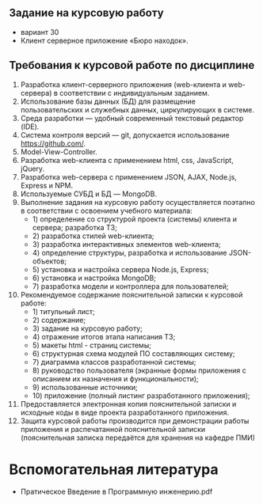 ## Задание на курсовую работу
  - вариант 30
  - Клиент серверное приложение «Бюро находок».

## Требования к курсовой работе по дисциплине
1. Разработка клиент-серверного приложения (web-клиента и web-сервера\) в
соответствии с индивидуальным заданием.
2. Использование базы данных (БД\) для размещение пользовательских и
служебных данных, циркулирующих в системе.
3. Среда разработки — удобный современный текстовый редактор (IDE\).
4. Система контроля версий — git, допускается использование
https://github.com/.
5. Model-View-Controller.
6. Разработка web-клиента с применением html, css, JavaScript, jQuery.
7. Разработка web-сервера с применением JSON, AJAX, Node.js, Express и
NPM.
8. Используемые СУБД и БД — MongoDB.
9. Выполнение задания на курсовую работу осуществляется поэтапно в
соответствии с освоением учебного материала:
    - 1\) определение со структурой проекта (системы\) клиента и сервера;
    разработка ТЗ;
    - 2\) разработка стилей web-клиента;
    - 3\) разработка интерактивных элементов web-клиента;
    - 4\) определение структуры, разработка и использование JSON-объектов;
    - 5\) установка и настройка сервера Node.js, Express;
    - 6\) установка и настройка MongoDB;
    - 7\) разработка модели и контроллера для пользователей;
10. Рекомендуемое содержание пояснительной записки к курсовой работе:
    - 1\) титульный лист;
    - 2\) содержание;
    - 3\) задание на курсовую работу;
    - 4\) отражение итогов этапа написания ТЗ;
    - 5\) макеты html - страниц системы;
    - 6\) структурная схема модулей ПО составляющих систему;
    - 7\) диаграмма классов разработанной системы;
    - 8\) руководство пользователя (экранные формы приложения с описанием
их назначения и функциональности\);
    - 9\) использованные источники;
    - 10\) приложение (полный листинг разработанного приложения\);
11. Предоставляется электронная копия пояснительной записки и исходные
коды в виде проекта разработанного приложения.
12. Защита курсовой работы производится при демонстрации работы
приложения и распечатанной пояснительной записки (пояснительная
записка передаётся для хранения на кафедре ПМИ\)

# Вспомогательная литература
  - Пратическое Введение в Программную инженерию.pdf
